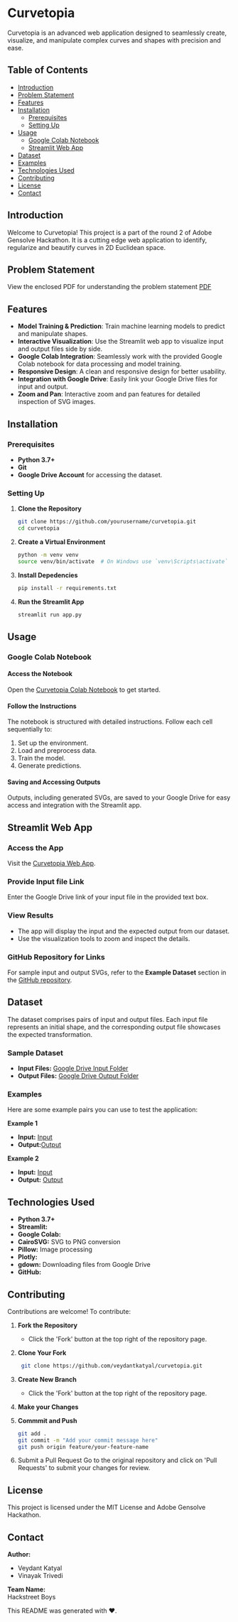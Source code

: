 # Curvetopia

Curvetopia is an advanced web application designed to seamlessly create, visualize, and manipulate complex curves and shapes with precision and ease.

## Table of Contents

- [Introduction](#introduction)
- [Problem Statement](#problem-statement)
- [Features](#features)
- [Installation](#installation)
  - [Prerequisites](#prerequisites)
  - [Setting Up](#setting-up)
- [Usage](#usage)
  - [Google Colab Notebook](#google-colab-notebook)
  - [Streamlit Web App](#streamlit-web-app)
- [Dataset](#dataset)
- [Examples](#examples)
- [Technologies Used](#technologies-used)
- [Contributing](#contributing)
- [License](#license)
- [Contact](#contact)

## Introduction

Welcome to Curvetopia! This project is a part of the round 2 of Adobe Gensolve Hackathon. It is a cutting edge web application to identify, regularize and beautify curves in 2D Euclidean space.

## Problem Statement

View the enclosed PDF for understanding the problem statement
[PDF](https://drive.google.com/file/d/1SLqlw6CdDyNZARHDdFShJlumgSMbRN2h/view?usp=sharing)



## Features

- **Model Training & Prediction**: Train machine learning models to predict and manipulate shapes.
- **Interactive Visualization**: Use the Streamlit web app to visualize input and output files side by side.
- **Google Colab Integration**: Seamlessly work with the provided Google Colab notebook for data processing and model training.
- **Responsive Design**: A clean and responsive design for better usability.
- **Integration with Google Drive**: Easily link your Google Drive files for input and output.
- **Zoom and Pan**: Interactive zoom and pan features for detailed inspection of SVG images.

## Installation

### Prerequisites

- **Python 3.7+** 
- **Git** 
- **Google Drive Account** for accessing the dataset.

### Setting Up

1. **Clone the Repository**

   ```bash
   git clone https://github.com/yourusername/curvetopia.git
   cd curvetopia
2. **Create a Virtual Environment**

   ```bash
   python -m venv venv
   source venv/bin/activate  # On Windows use `venv\Scripts\activate`
3. **Install Depedencies**

   ```bash
   pip install -r requirements.txt
4. **Run the Streamlit App**

   ```bash
   streamlit run app.py
## Usage

### Google Colab Notebook

#### Access the Notebook

Open the [Curvetopia Colab Notebook](https://colab.research.google.com/drive/1Wu4HmXblaEB24dGmTsX60mRvWZUq3PEC?usp=sharing) to get started.

#### Follow the Instructions

The notebook is structured with detailed instructions. Follow each cell sequentially to:

1. Set up the environment.
2. Load and preprocess data.
3. Train the model.
4. Generate predictions.

#### Saving and Accessing Outputs

Outputs, including generated SVGs, are saved to your Google Drive for easy access and integration with the Streamlit app.

## Streamlit Web App

### Access the App

Visit the [Curvetopia Web App](https://curvetopia.onrender.com).

### Provide Input file Link

Enter the Google Drive link of your input file in the provided text box.

### View Results

- The app will display the input and the expected output from our dataset.
- Use the visualization tools to zoom and inspect the details.

### GitHub Repository for Links

For sample input and output SVGs, refer to the **Example Dataset** section in the [GitHub repository](https://github.com/veydantkatyal/Curvetopia).

## Dataset

The dataset comprises pairs of input and output files. Each input file represents an initial shape, and the corresponding output file showcases the expected transformation.

### Sample Dataset

- **Input Files:** [Google Drive Input Folder](https://drive.google.com/drive/folders/1HhsnrRtZZQ7e0KAz_QcvUpWCMAI_gBXU?usp=sharing)
- **Output Files:** [Google Drive Output Folder](https://drive.google.com/drive/folders/1Uyq27oWASkiqtjSkbdl_wGH_zr6uL791?usp=sharing)

### Examples

Here are some example pairs you can use to test the application:

**Example 1**
- **Input:** [Input](https://drive.google.com/file/d/1MLtwF0Hsq9RuVKbzuT649tQKda0frdDz/view?usp=sharin)
- **Output:**[Output](https://drive.google.com/file/d/1kJ3lMqjE74Eg9YAaamyhqet_nP0NdpMX/view?usp=sharing)

**Example 2**
- **Input:** [Input](https://drive.google.com/file/d/1U4hl7m-KPMvqShjwvkqS-9t_85u-_QHd/view?usp=sharing)
- **Output:** [Output](https://drive.google.com/file/d/1L76izM3jr-g_qMYKzk6NtbXL2KbuGoA-/view?usp=sharing)


## Technologies Used

- **Python 3.7+**
- **Streamlit:** 
- **Google Colab:** 
- **CairoSVG:** SVG to PNG conversion
- **Pillow:** Image processing
- **Plotly:** 
- **gdown:** Downloading files from Google Drive
- **GitHub:**

## Contributing

Contributions are welcome! To contribute:

1. **Fork the Repository**
   - Click the 'Fork' button at the top right of the repository page.

2. **Clone Your Fork**
   ```bash
    git clone https://github.com/veydantkatyal/curvetopia.git
3. **Create New Branch**
   - Click the 'Fork' button at the top right of the repository page.

4. **Make your Changes**

4. **Commmit and Push**
   ```bash
   git add .
   git commit -m "Add your commit message here"
   git push origin feature/your-feature-name

5. Submit a Pull Request
Go to the original repository and click on 'Pull Requests' to submit your changes for review.

## License
This project is licensed under the MIT License and Adobe Gensolve Hackathon.

## Contact

**Author:**
- Veydant Katyal
- Vinayak Trivedi

**Team Name:**  
Hackstreet Boys





This README was generated with ❤️.






